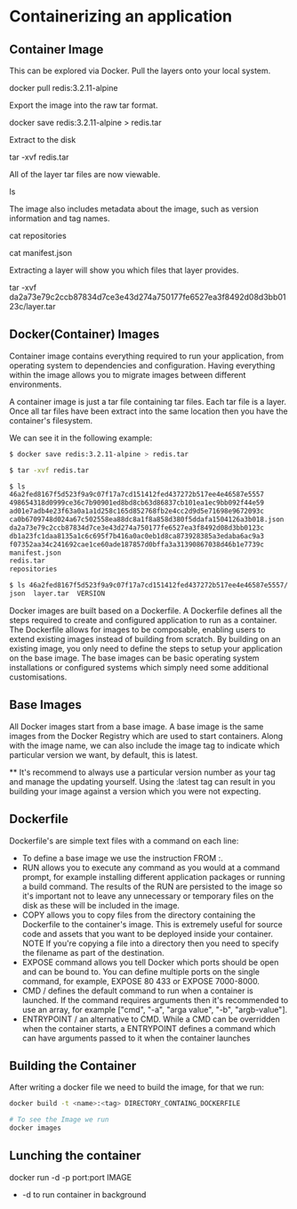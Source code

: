# Containerizing an application

## Container Image

This can be explored via Docker. Pull the layers onto your local system.

docker pull redis:3.2.11-alpine

Export the image into the raw tar format.

docker save redis:3.2.11-alpine > redis.tar

Extract to the disk

tar -xvf redis.tar

All of the layer tar files are now viewable.

ls

The image also includes metadata about the image, such as version information and tag names.

cat repositories

cat manifest.json

Extracting a layer will show you which files that layer provides.

tar -xvf da2a73e79c2ccb87834d7ce3e43d274a750177fe6527ea3f8492d08d3bb0123c/layer.tar


## Docker(Container) Images

Container image contains everything required to run your application, from operating system to dependencies and configuration. Having everything within the image allows you to migrate images between different environments.

A container image is just a tar file containing tar files. Each tar file is a layer. Once all tar files have been extract into the same location then you have the container's filesystem.

We can see it in the following example:

```bash
$ docker save redis:3.2.11-alpine > redis.tar

$ tar -xvf redis.tar

$ ls
46a2fed8167f5d523f9a9c07f17a7cd151412fed437272b517ee4e46587e5557
498654318d0999ce36c7b90901ed8bd8cb63d86837cb101ea1ec9bb092f44e59
ad01e7adb4e23f63a0a1a1d258c165d852768fb2e4cc2d9d5e71698e9672093c
ca0b6709748d024a67c502558ea88dc8a1f8a858d380f5ddafa1504126a3b018.json
da2a73e79c2ccb87834d7ce3e43d274a750177fe6527ea3f8492d08d3bb0123c
db1a23fc1daa8135a1c6c695f7b416a0ac0eb1d8ca873928385a3edaba6ac9a3
f07352aa34c241692cae1ce60ade187857d0bffa3a31390867038d46b1e7739c
manifest.json
redis.tar
repositories

$ ls 46a2fed8167f5d523f9a9c07f17a7cd151412fed437272b517ee4e46587e5557/
json  layer.tar  VERSION
```

Docker images are built based on a Dockerfile. A Dockerfile defines all the steps required to create and configured application to run as a container. The Dockerfile allows for images to be composable, enabling users to extend existing images instead of building from scratch. By building on an existing image, you only need to define the steps to setup your application on the base image. The base images can be basic operating system installations or configured systems which simply need some additional customisations.

## Base Images

All Docker images start from a base image. A base image is the same images from the Docker Registry which are used to start containers. Along with the image name, we can also include the image tag to indicate which particular version we want, by default, this is latest.

** It's recommend to always use a particular version number as your tag and manage the updating yourself. Using the :latest tag can result in you building your image against a version which you were not expecting. 

## Dockerfile

Dockerfile's are simple text files with a command on each line:

- To define a base image we use the instruction FROM <image-name>:<tag>.
- RUN <command> allows you to execute any command as you would at a command prompt, for example installing different application packages or running a build command. The results of the RUN are persisted to the image so it's important not to leave any unnecessary or temporary files on the disk as these will be included in the image.
- COPY <src> <dest> allows you to copy files from the directory containing the Dockerfile to the container's image. This is extremely useful for source code and assets that you want to be deployed inside your container. NOTE If you're copying a file into a directory then you need to specify the filename as part of the destination.
- EXPOSE <port> command allows you tell Docker which ports should be open and can be bound to. You can define multiple ports on the single command, for example, EXPOSE 80 433 or EXPOSE 7000-8000.
- CMD <command string>/<command array> defines the default command to run when a container is launched. If the command requires arguments then it's recommended to use an array, for example ["cmd", "-a", "arga value", "-b", "argb-value"].
- ENTRYPOINT <command string>/<command array> an alternative to CMD. While a CMD can be overridden when the container starts, a ENTRYPOINT defines a command which can have arguments passed to it when the container launches

## Building the Container

After writing a docker file we need to build the image, for that we run:

```bash
docker build -t <name>:<tag> DIRECTORY_CONTAING_DOCKERFILE

# To see the Image we run
docker images
```

## Lunching the container

docker run -d -p port:port IMAGE

* -d to run container in background